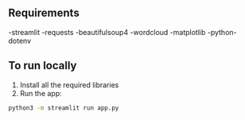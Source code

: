 ## Requirements 
-streamlit
-requests
-beautifulsoup4
-wordcloud
-matplotlib
-python-dotenv

## To run locally
1) Install all the required libraries 
2) Run the app:
```bash
python3 -m streamlit run app.py
```






